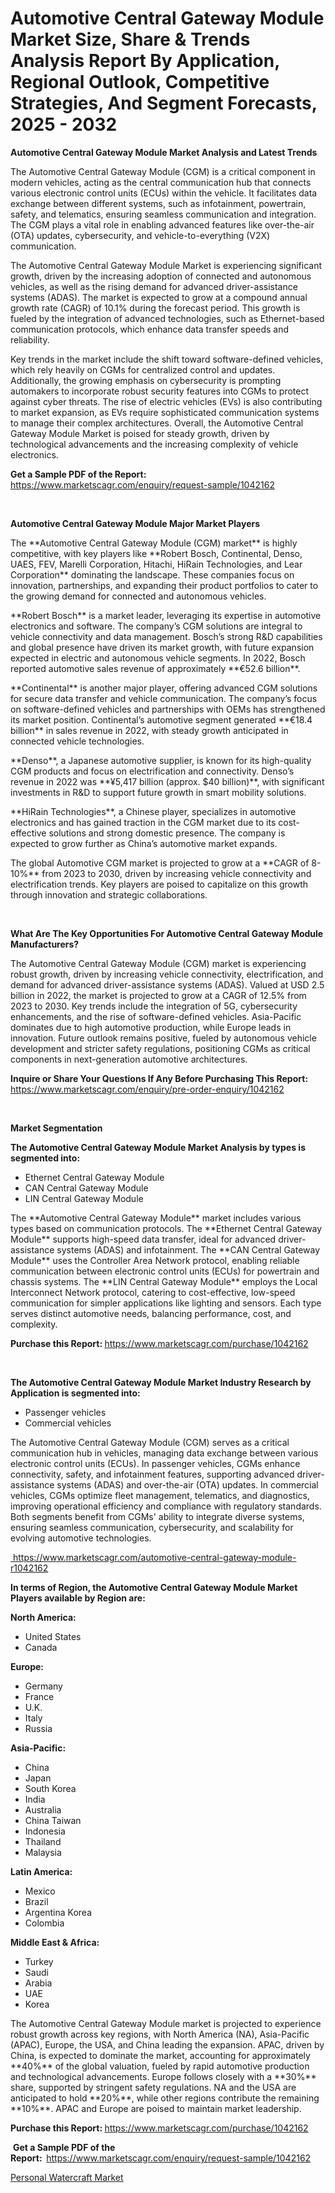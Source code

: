 <p><h1>Automotive Central Gateway Module Market Size, Share & Trends Analysis Report By Application, Regional Outlook, Competitive Strategies, And Segment Forecasts, 2025 - 2032</h1></p><p><strong>Automotive Central Gateway Module Market Analysis and Latest Trends</strong></p>
<p><p>The Automotive Central Gateway Module (CGM) is a critical component in modern vehicles, acting as the central communication hub that connects various electronic control units (ECUs) within the vehicle. It facilitates data exchange between different systems, such as infotainment, powertrain, safety, and telematics, ensuring seamless communication and integration. The CGM plays a vital role in enabling advanced features like over-the-air (OTA) updates, cybersecurity, and vehicle-to-everything (V2X) communication.</p><p>The Automotive Central Gateway Module Market is experiencing significant growth, driven by the increasing adoption of connected and autonomous vehicles, as well as the rising demand for advanced driver-assistance systems (ADAS). The market is expected to grow at a compound annual growth rate (CAGR) of 10.1% during the forecast period. This growth is fueled by the integration of advanced technologies, such as Ethernet-based communication protocols, which enhance data transfer speeds and reliability.</p><p>Key trends in the market include the shift toward software-defined vehicles, which rely heavily on CGMs for centralized control and updates. Additionally, the growing emphasis on cybersecurity is prompting automakers to incorporate robust security features into CGMs to protect against cyber threats. The rise of electric vehicles (EVs) is also contributing to market expansion, as EVs require sophisticated communication systems to manage their complex architectures. Overall, the Automotive Central Gateway Module Market is poised for steady growth, driven by technological advancements and the increasing complexity of vehicle electronics.</p></p>
<p><strong>Get a Sample PDF of the Report:&nbsp;</strong> <a href="https://www.marketscagr.com/enquiry/request-sample/1042162?utm_campaign=1998&utm_medium=2&utm_source=Github&utm_content=ia&utm_term=21012025&utm_id=automotive-central-gateway-module">https://www.marketscagr.com/enquiry/request-sample/1042162</a></p>
<p>&nbsp;</p>
<p><strong>Automotive Central Gateway Module Major Market Players</strong></p>
<p><p>The **Automotive Central Gateway Module (CGM) market** is highly competitive, with key players like **Robert Bosch, Continental, Denso, UAES, FEV, Marelli Corporation, Hitachi, HiRain Technologies, and Lear Corporation** dominating the landscape. These companies focus on innovation, partnerships, and expanding their product portfolios to cater to the growing demand for connected and autonomous vehicles.</p><p>**Robert Bosch** is a market leader, leveraging its expertise in automotive electronics and software. The company’s CGM solutions are integral to vehicle connectivity and data management. Bosch’s strong R&D capabilities and global presence have driven its market growth, with future expansion expected in electric and autonomous vehicle segments. In 2022, Bosch reported automotive sales revenue of approximately **€52.6 billion**.</p><p>**Continental** is another major player, offering advanced CGM solutions for secure data transfer and vehicle communication. The company’s focus on software-defined vehicles and partnerships with OEMs has strengthened its market position. Continental’s automotive segment generated **€18.4 billion** in sales revenue in 2022, with steady growth anticipated in connected vehicle technologies.</p><p>**Denso**, a Japanese automotive supplier, is known for its high-quality CGM products and focus on electrification and connectivity. Denso’s revenue in 2022 was **¥5,417 billion (approx. $40 billion)**, with significant investments in R&D to support future growth in smart mobility solutions.</p><p>**HiRain Technologies**, a Chinese player, specializes in automotive electronics and has gained traction in the CGM market due to its cost-effective solutions and strong domestic presence. The company is expected to grow further as China’s automotive market expands.</p><p>The global Automotive CGM market is projected to grow at a **CAGR of 8-10%** from 2023 to 2030, driven by increasing vehicle connectivity and electrification trends. Key players are poised to capitalize on this growth through innovation and strategic collaborations.</p></p>
<p>&nbsp;</p>
<p><strong>What Are The Key Opportunities For Automotive Central Gateway Module Manufacturers?</strong></p>
<p><p>The Automotive Central Gateway Module (CGM) market is experiencing robust growth, driven by increasing vehicle connectivity, electrification, and demand for advanced driver-assistance systems (ADAS). Valued at USD 2.5 billion in 2022, the market is projected to grow at a CAGR of 12.5% from 2023 to 2030. Key trends include the integration of 5G, cybersecurity enhancements, and the rise of software-defined vehicles. Asia-Pacific dominates due to high automotive production, while Europe leads in innovation. Future outlook remains positive, fueled by autonomous vehicle development and stricter safety regulations, positioning CGMs as critical components in next-generation automotive architectures.</p></p>
<p><strong>Inquire or Share Your Questions If Any Before Purchasing This Report:</strong> <a href="https://www.marketscagr.com/enquiry/pre-order-enquiry/1042162?utm_campaign=1998&utm_medium=2&utm_source=Github&utm_content=ia&utm_term=21012025&utm_id=automotive-central-gateway-module">https://www.marketscagr.com/enquiry/pre-order-enquiry/1042162</a></p>
<p>&nbsp;</p>
<p><strong>Market Segmentation</strong></p>
<p><strong>The Automotive Central Gateway Module Market Analysis by types is segmented into:</strong></p>
<p><ul><li>Ethernet Central Gateway Module</li><li>CAN Central Gateway Module</li><li>LIN Central Gateway Module</li></ul></p>
<p><p>The **Automotive Central Gateway Module** market includes various types based on communication protocols. The **Ethernet Central Gateway Module** supports high-speed data transfer, ideal for advanced driver-assistance systems (ADAS) and infotainment. The **CAN Central Gateway Module** uses the Controller Area Network protocol, enabling reliable communication between electronic control units (ECUs) for powertrain and chassis systems. The **LIN Central Gateway Module** employs the Local Interconnect Network protocol, catering to cost-effective, low-speed communication for simpler applications like lighting and sensors. Each type serves distinct automotive needs, balancing performance, cost, and complexity.</p></p>
<p><strong>Purchase this Report:&nbsp;</strong><a href="https://www.marketscagr.com/purchase/1042162?utm_campaign=1998&utm_medium=2&utm_source=Github&utm_content=ia&utm_term=21012025&utm_id=automotive-central-gateway-module">https://www.marketscagr.com/purchase/1042162</a></p>
<p>&nbsp;</p>
<p><strong>The Automotive Central Gateway Module Market Industry Research by Application is segmented into:</strong></p>
<p><ul><li>Passenger vehicles</li><li>Commercial vehicles</li></ul></p>
<p><p>The Automotive Central Gateway Module (CGM) serves as a critical communication hub in vehicles, managing data exchange between various electronic control units (ECUs). In passenger vehicles, CGMs enhance connectivity, safety, and infotainment features, supporting advanced driver-assistance systems (ADAS) and over-the-air (OTA) updates. In commercial vehicles, CGMs optimize fleet management, telematics, and diagnostics, improving operational efficiency and compliance with regulatory standards. Both segments benefit from CGMs' ability to integrate diverse systems, ensuring seamless communication, cybersecurity, and scalability for evolving automotive technologies.</p></p>
<p><a href="https://www.marketscagr.com/automotive-central-gateway-module-r1042162?utm_campaign=1998&utm_medium=2&utm_source=Github&utm_content=ia&utm_term=21012025&utm_id=automotive-central-gateway-module">&nbsp;https://www.marketscagr.com/automotive-central-gateway-module-r1042162</a></p>
<p><strong>In terms of Region, the Automotive Central Gateway Module Market Players available by Region are:</strong></p>
<p>
    <p> <strong> North America: </strong>
        <ul>
            <li>United States</li>
            <li>Canada</li>
        </ul>
        </p> 
    <p> <strong> Europe: </strong>
        <ul>
            <li>Germany</li>
            <li>France</li>
            <li>U.K.</li>
            <li>Italy</li>
            <li>Russia</li>
        </ul>
        </p> 
    <p> <strong> Asia-Pacific: </strong>
        <ul>
            <li>China</li>
            <li>Japan</li>
            <li>South Korea</li>
            <li>India</li>
            <li>Australia</li>
            <li>China Taiwan</li>
            <li>Indonesia</li>
            <li>Thailand</li>
            <li>Malaysia</li>
        </ul>
        </p> 
    <p> <strong> Latin America: </strong>
        <ul>
            <li>Mexico</li>
            <li>Brazil</li>
            <li>Argentina Korea</li>
            <li>Colombia</li>
        </ul>
        </p> 
    <p> <strong> Middle East & Africa: </strong>
        <ul>
            <li>Turkey</li>
            <li>Saudi</li>
            <li>Arabia</li>
            <li>UAE</li>
            <li>Korea</li>
        </ul>
    </p>
    </p>
<p><p>The Automotive Central Gateway Module market is projected to experience robust growth across key regions, with North America (NA), Asia-Pacific (APAC), Europe, the USA, and China leading the expansion. APAC, driven by China, is expected to dominate the market, accounting for approximately **40%** of the global valuation, fueled by rapid automotive production and technological advancements. Europe follows closely with a **30%** share, supported by stringent safety regulations. NA and the USA are anticipated to hold **20%**, while other regions contribute the remaining **10%**. APAC and Europe are poised to maintain market leadership.</p></p>
<p><strong>Purchase this Report: </strong><a href="https://www.marketscagr.com/purchase/1042162?utm_campaign=1998&utm_medium=2&utm_source=Github&utm_content=ia&utm_term=21012025&utm_id=automotive-central-gateway-module">https://www.marketscagr.com/purchase/1042162</a></p>
<p>&nbsp;<strong>Get a Sample PDF of the Report:&nbsp;&nbsp;</strong><a href="https://www.marketscagr.com/enquiry/request-sample/1042162?utm_campaign=1998&utm_medium=2&utm_source=Github&utm_content=ia&utm_term=21012025&utm_id=automotive-central-gateway-module">https://www.marketscagr.com/enquiry/request-sample/1042162</a></p>
<p><strong></strong></p>
<p><p><a href="https://github.com/dringals/Market-Research-Report-List-6/blob/main/personal-watercraft-market.md?utm_campaign=1998&utm_medium=2&utm_source=Github&utm_content=ia&utm_term=21012025&utm_id=automotive-central-gateway-module">Personal Watercraft Market</a></p></p>